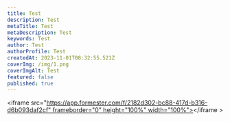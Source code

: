 ```yaml
---
title: Test
description: Test
metaTitle: Test
metaDescription: Test
keywords: Test
author: Test
authorProfile: Test
createdAt: 2023-11-01T08:32:55.521Z
coverImg: /img/1.png
coverImgAlt: Test
featured: false
published: true
---
```

<iframe src="https://app.formester.com/f/2182d302-bc88-417d-b316-d6b093daf2cf" frameborder="0" height="100%" width="100%"></iframe >